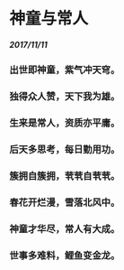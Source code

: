 <style>
  .page-header>a{display:none;}
  .site-footer{display:none;}
</style>
# 神童与常人
##### 2017/11/11
### 出世即神童，紫气冲天穹。
### 独得众人赞，天下我为雄。
### 生来是常人，资质亦平庸。
### 后天多思考，每日勤用功。
### 簇拥自簇拥，茕茕自茕茕。
### 春花开烂漫，雪落北风中。
### 神童才华尽，常人有大成。
### 世事多难料，鲤鱼变金龙。
